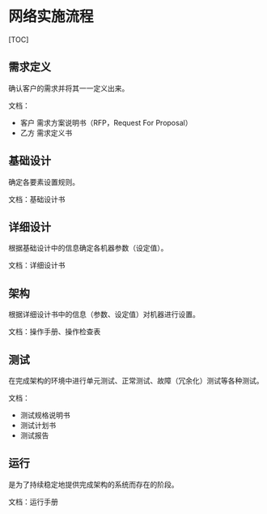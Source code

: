 # 网络实施流程

[TOC]

## 需求定义

确认客户的需求并将其一一定义出来。

文档：

* 客户	需求方案说明书（RFP，Request For Proposal）
* 乙方    需求定义书

## 基础设计

确定各要素设置规则。

文档：基础设计书

## 详细设计

根据基础设计中的信息确定各机器参数（设定值）。

文档：详细设计书

## 架构

根据详细设计书中的信息（参数、设定值）对机器进行设置。

文档：操作手册、操作检查表

## 测试

在完成架构的环境中进行单元测试、正常测试、故障（冗余化）测试等各种测试。

文档：

* 测试规格说明书
* 测试计划书
* 测试报告

## 运行

是为了持续稳定地提供完成架构的系统而存在的阶段。

文档：运行手册

